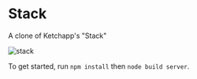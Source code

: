 # Stack #

A clone of Ketchapp's "Stack"

![stack](http://i.imgur.com/sIds4fu.gif)

To get started, run `npm install` then `node build server`.
